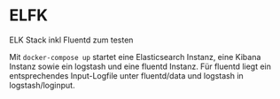 # ELFK
ELK Stack inkl Fluentd zum testen

Mit ``docker-compose up`` startet eine Elasticsearch Instanz, eine Kibana Instanz sowie ein logstash und eine fluentd Instanz.
Für fluentd liegt ein entsprechendes Input-Logfile unter fluentd/data und logstash in logstash/loginput.
